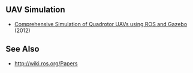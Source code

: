 UAV Simulation
--------------

* [Comprehensive Simulation of Quadrotor UAVs using ROS and Gazebo](http://www.gkmm.tu-darmstadt.de/publications/files/meyer2012quadrotorsimulation.pdf)
  (2012)

See Also
--------

* http://wiki.ros.org/Papers
